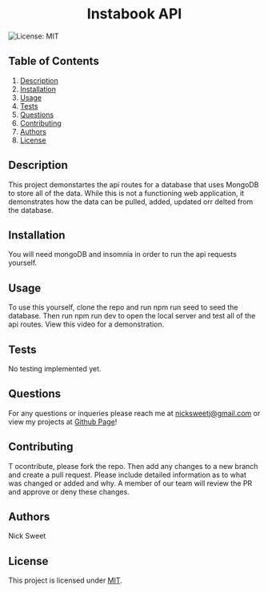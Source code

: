 
  <h1 align="center">Instabook API </h1>
  

  ![License: MIT](https://img.shields.io/badge/License-MIT-yellow.svg)
  ## Table of Contents
  1. [Description](#description)
  2. [Installation](#installation)
  3. [Usage](#usage)
  4. [Tests](#tests)
  5. [Questions](#questions)
  6. [Contributing](#contributing)
  7. [Authors](#authors)
  8. [License](#license)
  ## Description<a name="description"></a>
  This project demonstartes the api routes for a database that uses MongoDB to store all of the data. While this is not a functioning web application, it demonstrates how the data can be pulled, added, updated orr delted from the database. 

  ## Installation<a name="installation"></a>
  You will need mongoDB and insomnia in order to run the api requests yourself. 

  ## Usage<a name="usage"></a> 
  To use this yourself, clone the repo and run npm run seed to seed the database. Then run npm run dev to open the local server and test all of the api routes. View this video for a demonstration. 

  ## Tests<a name="tests"></a>
  No testing implemented yet. 

  ## Questions<a name="questions"></a>
  For any questions or inqueries please reach me at nicksweetj@gmail.com or view my projects at [Github Page](https://github.com/NickSweet1/)! 

  ## Contributing<a name="contributing"></a>
  T ocontribute, please fork the repo. Then add any changes to a new branch and create a pull request. Please include detailed information as to what was changed or added and why. A member of our team will review the PR and approve or deny these changes. 

  ## Authors<a name="authors"></a>
  Nick Sweet 

  ## License<a name="license"></a>
  This project is licensed under [MIT](https://opensource.org/licenses/MIT).

